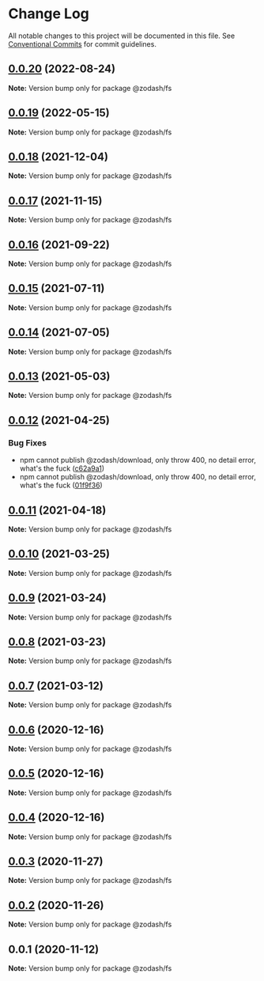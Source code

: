 # Change Log

All notable changes to this project will be documented in this file.
See [Conventional Commits](https://conventionalcommits.org) for commit guidelines.

## [0.0.20](https://github.com/zcorky/zodash/compare/@zodash/fs@0.0.19...@zodash/fs@0.0.20) (2022-08-24)

**Note:** Version bump only for package @zodash/fs





## [0.0.19](https://github.com/zcorky/zodash/compare/@zodash/fs@0.0.18...@zodash/fs@0.0.19) (2022-05-15)

**Note:** Version bump only for package @zodash/fs





## [0.0.18](https://github.com/zcorky/zodash/compare/@zodash/fs@0.0.17...@zodash/fs@0.0.18) (2021-12-04)

**Note:** Version bump only for package @zodash/fs





## [0.0.17](https://github.com/zcorky/zodash/compare/@zodash/fs@0.0.16...@zodash/fs@0.0.17) (2021-11-15)

**Note:** Version bump only for package @zodash/fs





## [0.0.16](https://github.com/zcorky/zodash/compare/@zodash/fs@0.0.15...@zodash/fs@0.0.16) (2021-09-22)

**Note:** Version bump only for package @zodash/fs





## [0.0.15](https://github.com/zcorky/zodash/compare/@zodash/fs@0.0.14...@zodash/fs@0.0.15) (2021-07-11)

**Note:** Version bump only for package @zodash/fs





## [0.0.14](https://github.com/zcorky/zodash/compare/@zodash/fs@0.0.13...@zodash/fs@0.0.14) (2021-07-05)

**Note:** Version bump only for package @zodash/fs





## [0.0.13](https://github.com/zcorky/zodash/compare/@zodash/fs@0.0.12...@zodash/fs@0.0.13) (2021-05-03)

**Note:** Version bump only for package @zodash/fs





## [0.0.12](https://github.com/zcorky/zodash/compare/@zodash/fs@0.0.11...@zodash/fs@0.0.12) (2021-04-25)


### Bug Fixes

* npm cannot publish @zodash/download, only throw 400, no detail error, what's the fuck ([c62a9a1](https://github.com/zcorky/zodash/commit/c62a9a10391845dbbc5a042cce44991446702d38))
* npm cannot publish @zodash/download, only throw 400, no detail error, what's the fuck ([01f9f36](https://github.com/zcorky/zodash/commit/01f9f367a2ca0cbff5c84aba23c0ddda731a8c37))





## [0.0.11](https://github.com/zcorky/zodash/compare/@zodash/fs@0.0.10...@zodash/fs@0.0.11) (2021-04-18)

**Note:** Version bump only for package @zodash/fs





## [0.0.10](https://github.com/zcorky/zodash/compare/@zodash/fs@0.0.9...@zodash/fs@0.0.10) (2021-03-25)

**Note:** Version bump only for package @zodash/fs





## [0.0.9](https://github.com/zcorky/zodash/compare/@zodash/fs@0.0.8...@zodash/fs@0.0.9) (2021-03-24)

**Note:** Version bump only for package @zodash/fs





## [0.0.8](https://github.com/zcorky/zodash/compare/@zodash/fs@0.0.7...@zodash/fs@0.0.8) (2021-03-23)

**Note:** Version bump only for package @zodash/fs





## [0.0.7](https://github.com/zcorky/zodash/compare/@zodash/fs@0.0.6...@zodash/fs@0.0.7) (2021-03-12)

**Note:** Version bump only for package @zodash/fs





## [0.0.6](https://github.com/zcorky/zodash/compare/@zodash/fs@0.0.5...@zodash/fs@0.0.6) (2020-12-16)

**Note:** Version bump only for package @zodash/fs





## [0.0.5](https://github.com/zcorky/zodash/compare/@zodash/fs@0.0.4...@zodash/fs@0.0.5) (2020-12-16)

**Note:** Version bump only for package @zodash/fs





## [0.0.4](https://github.com/zcorky/zodash/compare/@zodash/fs@0.0.3...@zodash/fs@0.0.4) (2020-12-16)

**Note:** Version bump only for package @zodash/fs





## [0.0.3](https://github.com/zcorky/zodash/compare/@zodash/fs@0.0.2...@zodash/fs@0.0.3) (2020-11-27)

**Note:** Version bump only for package @zodash/fs





## [0.0.2](https://github.com/zcorky/zodash/compare/@zodash/fs@0.0.1...@zodash/fs@0.0.2) (2020-11-26)

**Note:** Version bump only for package @zodash/fs





## 0.0.1 (2020-11-12)

**Note:** Version bump only for package @zodash/fs
